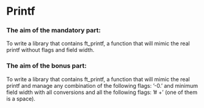 # Printf
### The aim of the mandatory part:
To write a library that contains ft_printf, a function that will mimic the real printf without flags and field width.
### The aim of the bonus part:
To write a library that contains ft_printf, a function that will mimic the real printf and manage any combination of the following flags: ’-0.’ and minimum field width with all conversions and all the following flags: ’# +’ (one of them is a space).
